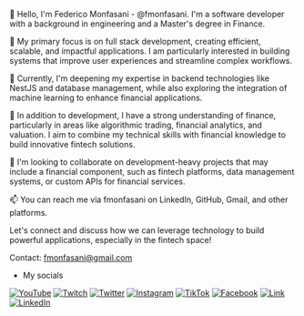 👋 Hello, I'm Federico Monfasani - @fmonfasani. I'm a software developer with a background in engineering and a Master's degree in Finance.

👀 My primary focus is on full stack development, creating efficient, scalable, and impactful applications. I am particularly interested in building systems that improve user experiences and streamline complex workflows.

🌱 Currently, I'm deepening my expertise in backend technologies like NestJS and database management, while also exploring the integration of machine learning to enhance financial applications.

💼 In addition to development, I have a strong understanding of finance, particularly in areas like algorithmic trading, financial analytics, and valuation. I aim to combine my technical skills with financial knowledge to build innovative fintech solutions.

💞️ I'm looking to collaborate on development-heavy projects that may include a financial component, such as fintech platforms, data management systems, or custom APIs for financial services.

📫 You can reach me via fmonfasani on LinkedIn, GitHub, Gmail, and other platforms.

Let's connect and discuss how we can leverage technology to build powerful applications, especially in the fintech space!

Contact: fmonfasani@gmail.com


 - My socials

[![YouTube](https://img.shields.io/badge/YouTube-fmonfasani_Dev-E62117?style=flat-square&logo=youtube&logoColor=white)](https://www.youtube.com/@fmonfasanidev/channels)
[![Twitch](https://img.shields.io/badge/Twitch-fmonfasani-6441A4?style=flat-square&logo=twitch&logoColor=white)](https://www.twitch.tv/fmonfasani)
[![Twitter](https://img.shields.io/badge/Twitter-@fmonfasani-00acee?style=flat-square&logo=twitter&logoColor=white)](https://twitter.com/fmonfasani)
[![Instagram](https://img.shields.io/badge/Instagram-@fmonfasani-C13584?style=flat-square&logo=instagram&logoColor=white)](https://instagram.com/fmonfasani)
[![TikTok](https://img.shields.io/badge/TikTok-@fmonfasanidev-69C9D0?style=flat-square&logo=tiktok&logoColor=white)](https://tiktok.com/@mfmonfasanidev)
[![Facebook](https://img.shields.io/badge/Facebook-@fmonfasani-1877F2?style=flat-square&logo=facebook&logoColor=white)](https://facebook.com/fmonfasani)
[![Link](https://img.shields.io/badge/Link_Site-valuarty-39E09B?style=flat-square&logo=Linktree&logoColor=white)](https://valuarty.com)
[![LinkedIn](https://img.shields.io/badge/LinkedIn-Federico_Monfasani-0077B5?style=flat-square&logo=linkedin&logoColor=white)](https://www.linkedin.com/in/fmonfasani)
